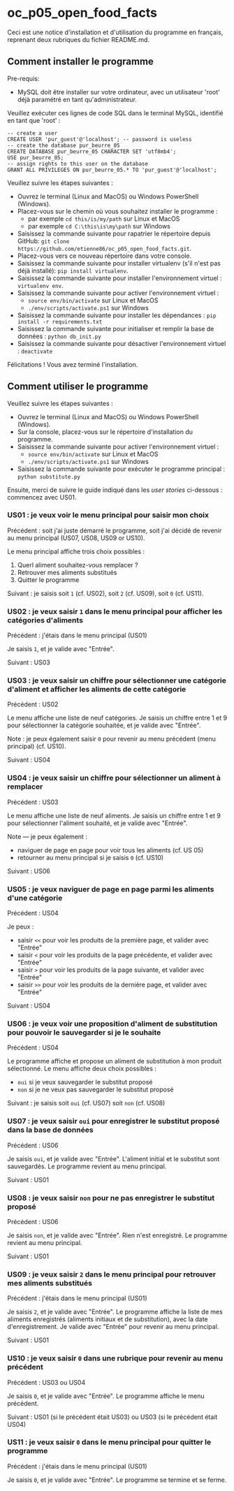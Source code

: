 # oc\_p05\_open\_food\_facts

Ceci est une notice d'installation et d'utilisation du programme en français, reprenant deux rubriques du fichier README.md.

## Comment installer le programme

Pre-requis:
* MySQL doit être installer sur votre ordinateur, avec un utilisateur 'root' déjà paramétré en tant qu'administrateur.

Veuillez exécuter ces lignes de code SQL dans le terminal MySQL, identifié en tant que 'root' :

    -- create a user
    CREATE USER 'pur_guest'@'localhost'; -- password is useless
    -- create the database pur_beurre_05
    CREATE DATABASE pur_beurre_05 CHARACTER SET 'utf8mb4';
    USE pur_beurre_05;
    -- assign rights to this user on the database
    GRANT ALL PRIVILEGES ON pur_beurre_05.* TO 'pur_guest'@'localhost';

Veuillez suivre les étapes suivantes :
* Ouvrez le terminal (Linux and MacOS) ou Windows PowerShell (Windows).
* Placez-vous sur le chemin où vous souhaitez installer le programme :
    * par exemple `cd this/is/my/path` sur Linux et MacOS
    * par exemple `cd C:\this\is\my\path` sur Windows
* Saisissez la commande suivante pour rapatrier le répertoire depuis GitHub: `git clone https://github.com/etienne86/oc_p05_open_food_facts.git`.
* Placez-vous vers ce nouveau répertoire dans votre console.
* Saisissez la commande suivante pour installer virtualenv (s'il n'est pas déjà installé): `pip install virtualenv`.
* Saisissez la commande suivante pour installer l'environnement virtuel : `virtualenv env`.
* Saisissez la commande suivante pour activer l'environnement virtuel :
    * `source env/bin/activate` sur Linux et MacOS
    * `./env/scripts/activate.ps1` sur Windows
* Saisissez la commande suivante pour installer les dépendances : `pip install -r requirements.txt`
* Saisissez la commande suivante pour initialiser et remplir la base de données : `python db_init.py`
* Saisissez la commande suivante pour désactiver l'environnement virtuel : `deactivate` 

Félicitations ! Vous avez terminé l'installation.


## Comment utiliser le programme

Veuillez suivre les étapes suivantes :
* Ouvrez le terminal (Linux and MacOS) ou Windows PowerShell (Windows).
* Sur la console, placez-vous sur le répertoire d'installation du programme.
* Saisissez la commande suivante pour activer l'environnement virtuel :
    * `source env/bin/activate` sur Linux et MacOS
    * `./env/scripts/activate.ps1` sur Windows
* Saisissez la commande suivante pour  exécuter le programme principal : `python substitute.py`

Ensuite, merci de suivre le guide indiqué dans les *user stories* ci-dessous : commencez avec US01.

### US01 : je veux voir le menu principal pour saisir mon choix

Précédent : soit j'ai juste démarré le programme, soit j'ai décidé de revenir au menu principal (US07, US08, US09 or US10).

Le menu principal affiche trois choix possibles :
1. Querl aliment souhaitez-vous remplacer ?
2. Retrouver mes aliments substitués
0. Quitter le programme

Suivant : je saisis soit `1` (cf. US02), soit `2` (cf. US09), soit `0` (cf. US11).

### US02 : je veux saisir `1` dans le menu principal pour afficher les catégories d'aliments

Précédent : j'étais dans le menu principal (US01)

Je saisis `1`, et je valide avec "Entrée".

Suivant : US03

### US03 : je veux saisir un chiffre pour sélectionner une catégorie d'aliment et afficher les aliments de cette catégorie

Précédent : US02

Le menu affiche une liste de neuf catégories. Je saisis un chiffre entre 1 et 9 pour sélectionner la catégorie souhaitée, et je valide avec "Entrée".

Note : je peux également saisir `0` pour revenir au menu précédent (menu principal) (cf. US10).

Suivant : US04

### US04 : je veux saisir un chiffre pour sélectionner un aliment à remplacer

Précédent : US03

Le menu affiche une liste de neuf aliments. Je saisis un chiffre entre 1 et 9 pour sélectionner l'aliment souhaité, et je valide avec "Entrée".

Note — je peux également :
* naviguer de page en page pour voir tous les aliments (cf. US 05)
* retourner au menu principal si je saisis `0` (cf. US10)

Suivant : US06

### US05 : je veux naviguer de page en page parmi les aliments d'une catégorie

Précédent : US04

Je peux :
* saisir `<<` pour voir les produits de la première page, et valider avec "Entrée"
* saisir `<` pour voir les produits de la page précédente, et valider avec "Entrée"
* saisir `>` pour voir les produits de la page suivante, et valider avec "Entrée"
* saisir `>>` pour voir les produits de la dernière page, et valider avec "Entrée"

Suivant : US04

### US06 : je veux voir une proposition d'aliment de substitution pour pouvoir le sauvegarder si je le souhaite

Précédent : US04

Le programme affiche et propose un aliment de substitution à mon produit sélectionné. Le menu affiche deux choix possibles :
* `oui` si je veux sauvegarder le substitut proposé
* `non` si je ne veux pas sauvegarder le substitut proposé

Suivant : je saisis soit `oui` (cf. US07) soit `non` (cf. US08)

### US07 : je veux saisir `oui` pour enregistrer le substitut proposé dans la base de données

Précédent : US06

Je saisis `oui`, et je valide avec "Entrée". L'aliment initial et le substitut sont sauvegardés. Le programme revient au menu principal.

Suivant : US01

### US08 : je veux saisir `non` pour ne pas enregistrer le substitut proposé

Précédent : US06

Je saisis `non`, et je valide avec "Entrée". Rien n'est enregistré. Le programme revient au menu principal.

Suivant : US01

### US09 : je veux saisir `2` dans le menu principal pour retrouver mes aliments substitués

Précédent : j'étais dans le menu principal (US01)

Je saisis `2`, et je valide avec "Entrée". Le programme affiche la liste de mes aliments enregistrés (aliments initiaux et de substitution), avec la date d'enregistrement. Je valide avec "Entrée" pour revenir au menu principal.

Suivant : US01

### US10 : je veux saisir `0` dans une rubrique pour revenir au menu précédent

Précédent : US03 ou US04

Je saisis `0`, et je valide avec "Entrée". Le programme affiche le menu précédent.

Suivant : US01 (si le précédent était US03) ou US03 (si le précédent était US04)

### US11 : je veux saisir `0` dans le menu principal pour quitter le programme

Précédent : j'étais dans le menu principal (US01)

Je saisis `0`, et je valide avec "Entrée".
Le programme se termine et se ferme.
